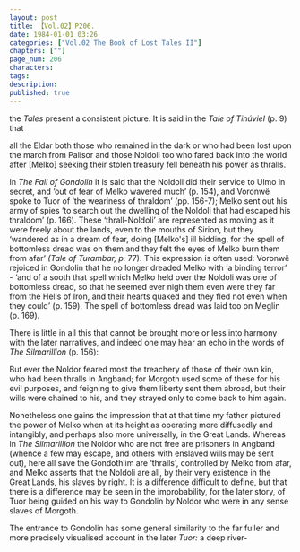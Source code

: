 ```yaml
---
layout: post
title: 【Vol.02】P206.
date: 1984-01-01 03:26
categories: ["Vol.02 The Book of Lost Tales II"]
chapters: [""]
page_num: 206
characters: 
tags: 
description: 
published: true
---
```


<p style="text-indent: 0;">
the <I>Tales</I> present a consistent picture. It is said in the <I>Tale of Tinúviel</I> (p. 9) that
</p>

all the Eldar both those who remained in the dark or who had been lost upon the march from Palisor and those Noldoli too who fared back into the world after [Melko] seeking their stolen treasury fell beneath his power as thralls.

In <I>The Fall of Gondolin</I> it is said that the Noldoli did their service to Ulmo in secret, and ‘out of fear of Melko wavered much’ (p. 154), and Voronwë spoke to Tuor of ‘the weariness of thraldom’ (pp. 156-7); Melko sent out his army of spies ‘to search out the dwelling of the Noldoli that had escaped his thraldom’ (p. 166). These ‘thrall-Noldoli’ are represented as moving as it were freely about the lands, even to the mouths of Sirion, but they ‘wandered as in a dream of fear, doing [Melko's] ill bidding, for the spell of bottomless dread was on them and they felt the eyes of Melko burn them from afar’ <I>(Tale of Turambar, p.</I> 77). This expression is often used: Voronwë rejoiced in Gondolin that he no longer dreaded Melko with ‘a binding terror’ - ‘and of a sooth that spell which Melko held over the Noldoli was one of bottomless dread, so that he seemed ever nigh them even were they far from the Hells of Iron, and their hearts quaked and they fled not even when they could’ (p. 159). The spell of bottomless dread was laid too on Meglin (p. 169).

There is little in all this that cannot be brought more or less into harmony with the later narratives, and indeed one may hear an echo in the words of <I>The Silmarillion</I> (p. 156):

But ever the Noldor feared most the treachery of those of their own kin, who had been thralls in Angband; for Morgoth used some of these for his evil purposes, and feigning to give them liberty sent them abroad, but their wills were chained to his, and they strayed only to come back to him again.

Nonetheless one gains the impression that at that time my father pictured the power of Melko when at its height as operating more diffusedly and intangibly, and perhaps also more universally, in the Great Lands. Whereas in <I>The Silmarillion</I> the Noldor who are not free are prisoners in Angband (whence a few may escape, and others with enslaved wills may be sent out), here all save the Gondothlim are ‘thralls', controlled by Melko from afar, and Melko asserts that the Noldoli are all, by their very existence in the Great Lands, his slaves by right. It is a difference difficult to define, but that there is a difference may be seen in the improbability, for the later story, of Tuor being guided on his way to Gondolin by Noldor who were in any sense slaves of Morgoth.

The entrance to Gondolin has some general similarity to the far fuller and more precisely visualised account in the later <I>Tuor:</I> a deep river-

